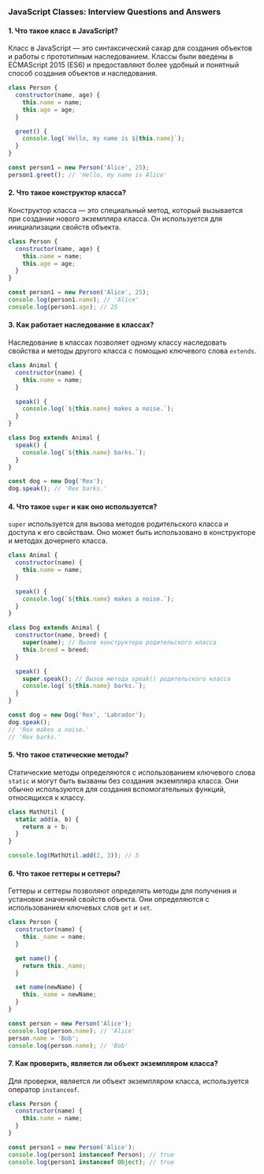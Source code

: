 ### JavaScript Classes: Interview Questions and Answers

#### 1. Что такое класс в JavaScript?

Класс в JavaScript — это синтаксический сахар для создания объектов и работы с прототипным наследованием. Классы были введены в ECMAScript 2015 (ES6) и предоставляют более удобный и понятный способ создания объектов и наследования.

```javascript
class Person {
  constructor(name, age) {
    this.name = name;
    this.age = age;
  }

  greet() {
    console.log(`Hello, my name is ${this.name}`);
  }
}

const person1 = new Person('Alice', 25);
person1.greet(); // 'Hello, my name is Alice'
```

#### 2. Что такое конструктор класса?

Конструктор класса — это специальный метод, который вызывается при создании нового экземпляра класса. Он используется для инициализации свойств объекта.

```javascript
class Person {
  constructor(name, age) {
    this.name = name;
    this.age = age;
  }
}

const person1 = new Person('Alice', 25);
console.log(person1.name); // 'Alice'
console.log(person1.age); // 25
```

#### 3. Как работает наследование в классах?

Наследование в классах позволяет одному классу наследовать свойства и методы другого класса с помощью ключевого слова `extends`.

```javascript
class Animal {
  constructor(name) {
    this.name = name;
  }

  speak() {
    console.log(`${this.name} makes a noise.`);
  }
}

class Dog extends Animal {
  speak() {
    console.log(`${this.name} barks.`);
  }
}

const dog = new Dog('Rex');
dog.speak(); // 'Rex barks.'
```

#### 4. Что такое `super` и как оно используется?

`super` используется для вызова методов родительского класса и доступа к его свойствам. Оно может быть использовано в конструкторе и методах дочернего класса.

```javascript
class Animal {
  constructor(name) {
    this.name = name;
  }

  speak() {
    console.log(`${this.name} makes a noise.`);
  }
}

class Dog extends Animal {
  constructor(name, breed) {
    super(name); // Вызов конструктора родительского класса
    this.breed = breed;
  }

  speak() {
    super.speak(); // Вызов метода speak() родительского класса
    console.log(`${this.name} barks.`);
  }
}

const dog = new Dog('Rex', 'Labrador');
dog.speak();
// 'Rex makes a noise.'
// 'Rex barks.'
```

#### 5. Что такое статические методы?

Статические методы определяются с использованием ключевого слова `static` и могут быть вызваны без создания экземпляра класса. Они обычно используются для создания вспомогательных функций, относящихся к классу.

```javascript
class MathUtil {
  static add(a, b) {
    return a + b;
  }
}

console.log(MathUtil.add(2, 3)); // 5
```

#### 6. Что такое геттеры и сеттеры?

Геттеры и сеттеры позволяют определять методы для получения и установки значений свойств объекта. Они определяются с использованием ключевых слов `get` и `set`.

```javascript
class Person {
  constructor(name) {
    this._name = name;
  }

  get name() {
    return this._name;
  }

  set name(newName) {
    this._name = newName;
  }
}

const person = new Person('Alice');
console.log(person.name); // 'Alice'
person.name = 'Bob';
console.log(person.name); // 'Bob'
```

#### 7. Как проверить, является ли объект экземпляром класса?

Для проверки, является ли объект экземпляром класса, используется оператор `instanceof`.

```javascript
class Person {
  constructor(name) {
    this.name = name;
  }
}

const person1 = new Person('Alice');
console.log(person1 instanceof Person); // true
console.log(person1 instanceof Object); // true
```
